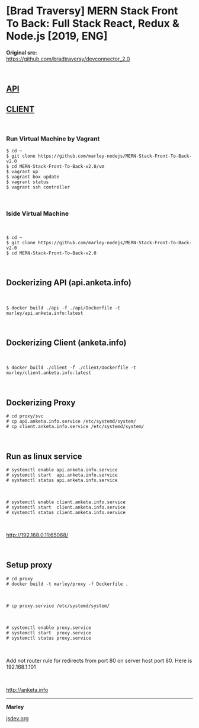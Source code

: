# [Brad Traversy] MERN Stack Front To Back: Full Stack React, Redux &amp; Node.js [2019, ENG]

**Original src:**  
https://github.com/bradtraversy/devconnector_2.0

<br/>

## [API](./api/Readme.md)

## [CLIENT](./client/Readme.md)


<br/>

### Run Virtual Machine by Vagrant

    $ cd ~
    $ git clone https://github.com/marley-nodejs/MERN-Stack-Front-To-Back-v2.0
    $ cd MERN-Stack-Front-To-Back-v2.0/vm
    $ vagrant up
    $ vagrant box update
    $ vagrant status
    $ vagrant ssh controller

<br/>

### Iside Virtual Machine

<br/>

    $ cd ~
    $ git clone https://github.com/marley-nodejs/MERN-Stack-Front-To-Back-v2.0
    $ cd MERN-Stack-Front-To-Back-v2.0


<br/>

## Dockerizing API (api.anketa.info)

<br/>

    $ docker build ./api -f ./api/Dockerfile -t marley/api.anketa.info:latest

<br/>

## Dockerizing Client (anketa.info)

<br/>

    $ docker build ./client -f ./client/Dockerfile -t marley/client.anketa.info:latest

<br/>

## Dockerizing Proxy


    # cd proxy/svc
    # cp api.anketa.info.service /etc/systemd/system/
    # cp client.anketa.info.service /etc/systemd/system/


<br/>

## Run as linux service

    # systemctl enable api.anketa.info.service
    # systemctl start  api.anketa.info.service
    # systemctl status api.anketa.info.service

<br/>

    # systemctl enable client.anketa.info.service
    # systemctl start  client.anketa.info.service
    # systemctl status client.anketa.info.service

<br/>

http://192.168.0.11:65068/

<br/>

## Setup proxy

    # cd proxy
    # docker build -t marley/proxy -f Dockerfile .

<br/>

    # cp proxy.service /etc/systemd/system/

<br/>

    # systemctl enable proxy.service
    # systemctl start  proxy.service
    # systemctl status proxy.service

<br/>

Add not router rule for redirects from port 80 on server host port 80. Here is 192.168.1.101

<br/>


http://anketa.info



---

**Marley**

<a href="https://jsdev.org">jsdev.org</a>


